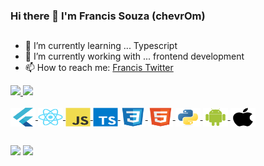 ### Hi there 👋 I'm Francis Souza (chevrOm)

## 

<!--
**chevrOm/chevrom** is a ✨ _special_ ✨ repository because its `README.md` (this file) appears on your GitHub profile.

Here are some ideas to get you started:

- 🔭 I’m currently working on ...
- 🌱 I’m currently learning ...
- 👯 I’m looking to collaborate on ...
- 🤔 I’m looking for help with ...
- 💬 Ask me about ...
- 📫 How to reach me: ...
- 😄 Pronouns: ...
- ⚡ Fun fact: ...
-->


- 🌱 I’m currently learning ... Typescript
- 🔭 I’m currently working with ... frontend development
- 📫 How to reach me: 
    <a href="https://twitter.com/aesiel">Francis Twitter</a>
  

<div>
  <a href="https://github.com/chevrOm/">
  <img height="180em" src="https://github-readme-stats.vercel.app/api?username=chevrom&show_icons=true&theme=dracula&include_all_commits=true&count_private=true"/>
  <img height="180em" src="https://github-readme-stats.vercel.app/api/top-langs/?username=chevrom&layout-compact&langs_count=16&theme=dracula"/>
</div>
<div style="display: inline_block"><br>
  <img align="center" alt="fms-android" height="30" width="40" src="https://github.com/devicons/devicon/blob/master/icons/flutter/flutter-original.svg" >
  <img align="center" alt="fms-android" height="30" width="40" src="https://github.com/devicons/devicon/blob/master/icons/react/react-original.svg" >
  <img align="center" alt="fms-android" height="30" width="40" src="https://github.com/devicons/devicon/blob/master/icons/javascript/javascript-original.svg" >
  <img align="center" alt="fms-android" height="30" width="40" src="https://github.com/devicons/devicon/blob/master/icons/typescript/typescript-original.svg" >
  <img align="center" alt="fms-android" height="30" width="40" src="https://github.com/devicons/devicon/blob/master/icons/css3/css3-original.svg" >
  <img align="center" alt="fms-android" height="30" width="40" src="https://github.com/devicons/devicon/blob/master/icons/html5/html5-original.svg" >
  <img align="center" alt="fms-android" height="30" width="40" src="https://github.com/devicons/devicon/blob/master/icons/python/python-original.svg" >
  <img align="center" alt="fms-android" height="30" width="40" src="https://github.com/devicons/devicon/blob/master/icons/android/android-plain.svg" >
  <img align="center" alt="fms-android" height="30" width="40" src="https://github.com/devicons/devicon/blob/master/icons/apple/apple-original.svg" >
 </div>
 
  ##
  
 <div>
  <a href="https://github.com/chevrom/" target="_blank"><img src="https://img.shields.io/badge/Twitter-1DA1F2?style=for-the-badge&logo=twitter&logoColor=white" target="_blank"></a>  
   <a href="https://instagram.com/aesiel" target="_blank"><img src="https://img.shields.io/badge/Instagram-E4405F?style=for-the-badge&logo=instagram&logoColor=white" target="_blank"></a>
 </div>
  
